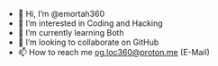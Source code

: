 - 👋 Hi, I’m @emortah360
- 👀 I’m interested in Coding and Hacking
- 🌱 I’m currently learning Both
- 💞️ I’m looking to collaborate on GitHub
- 📫 How to reach me og.loc360@proton.me (E-Mail)

<!---
emortah360/emortah360 is a ✨ special ✨ repository because its `README.md` (this file) appears on your GitHub profile.
You can click the Preview link to take a look at your changes.
--->
